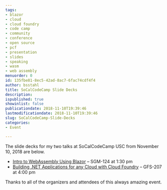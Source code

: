 ```yaml
---
tags:
- blazor
- cloud
- cloud foundry
- code camp
- community
- conference
- open source
- pcf
- presentation
- slides
- speaking
- wasm
- web assembly
menuorder: 0
id: 135fbe81-8ec5-42ad-8ac7-6fac74cdf4f4
author: bsstahl
title: SoCalCodeCamp Slide Decks
description: 
ispublished: true
showinlist: false
publicationdate: 2018-11-10T19:39:46
lastmodificationdate: 2018-11-10T19:39:46
slug: SoCalCodeCamp-Slide-Decks
categories:
- Event

---
```


The slide decks for my two talks at SoCalCodeCamp USC from November 10, 2018 are below.

- [Intro to WebAssembly Using Blazor](https://1drv.ms/b/s!AMwbHpz53UVdm45C) – SGM-124 at 1:30 pm
- [Building .NET Applications for any Cloud with Cloud Foundry](https://1drv.ms/b/s!AswbHpz53UVdm48YGGXqRVK0KTiOJA) – GFS-207 at 4:00 pm


Thanks to all of the organizers and attendees of this always amazing event.

